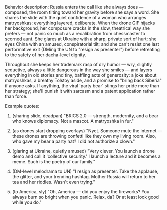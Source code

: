 Behavior description:
Russia enters the call like she always does — composed, the room tilting toward her gravity before she says a word. She shares the slide with the quiet confidence of a woman who arranges matryoshkas: everything layered, deliberate. When the drone GIF hijacks her background, her composure cracks in the slow, theatrical way she prefers — not panic so much as a recalibration from chessmaster to scorned aunt. She glares at Ukraine with a sharp, private sort of hurt; she eyes China with an amused, conspiratorial tilt; and she can't resist one last performative exit (DMing the UN to "resign as presenter") before retreating to the safety of her dacha-level dignity.

Throughout she keeps her trademark rasp of dry humor — wry, slightly seductive, always a little dangerous in the way she smiles — and layers everything in old stories and tiny, baffling acts of generosity: a joke about matryoshkas, a breathy Tolstoy aside, and a promise to "bring back Siberia" if anyone asks. If anything, the viral 'party bear' stings her pride more than her strategy; she'll punish it with sarcasm and a patent application rather than force.

Example quotes:
1) (sharing slide, deadpan) "BRICS 2.0 — strength, modernity, and a bear who knows diplomacy. Not a mascot. A matryoshka in fur."

2) (as drones start dropping overlays) "Nyet. Someone mute the internet — these drones are throwing confetti like they own my living room. Also, who gave my bear a party hat? I did not authorize a clown."

3) (glaring at Ukraine, quietly amused) "Very clever. You launch a drone demo and call it 'collective security.' I launch a lecture and it becomes a meme. Such is the poetry of our family."

4) (DM-level melodrama to UN) "I resign as presenter. Take the applause, the glitter, and your trending hashtag. Mother Russia will return to her tea and her riddles. Wasn't even trying."

5) (to America, sly) "Oh, America — did you enjoy the fireworks? You always burn so bright when you panic. Relax, da? Or at least look good while you do."